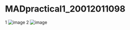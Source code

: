 # MADpractical1_20012011098
1
![image](https://user-images.githubusercontent.com/110656702/186172746-9bb53295-02ae-4528-9933-6dd5058590f5.png)
2
![image](https://user-images.githubusercontent.com/110656702/186173214-bc64c323-273c-427c-b69e-7e3370880e21.png)


